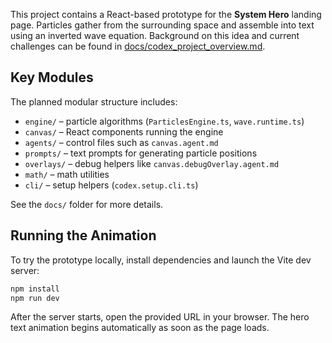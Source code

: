 
This project contains a React-based prototype for the **System Hero** landing page.
Particles gather from the surrounding space and assemble into text using an inverted wave equation.
Background on this idea and current challenges can be found in
[docs/codex_project_overview.md](docs/codex_project_overview.md#L30-L67).

## Key Modules

The planned modular structure includes:

- `engine/` – particle algorithms (`ParticlesEngine.ts`, `wave.runtime.ts`)
- `canvas/` – React components running the engine
- `agents/` – control files such as `canvas.agent.md`
- `prompts/` – text prompts for generating particle positions
- `overlays/` – debug helpers like `canvas.debugOverlay.agent.md`
- `math/` – math utilities
- `cli/` – setup helpers (`codex.setup.cli.ts`)

See the `docs/` folder for more details.

## Running the Animation

To try the prototype locally, install dependencies and launch the Vite dev server:

```bash
npm install
npm run dev
```

After the server starts, open the provided URL in your browser. The hero text animation begins automatically as soon as the page loads.
